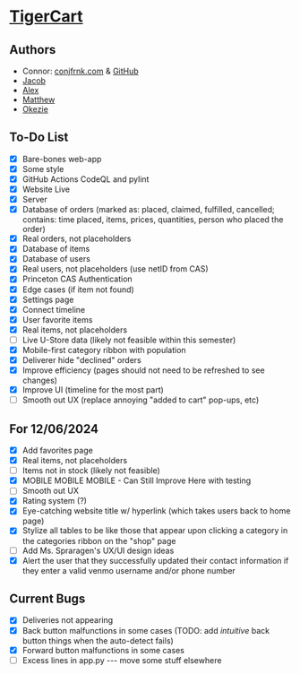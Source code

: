 # [TigerCart](https://tigercart.shop)

## Authors
- Connor: [conjfrnk.com](https://conjfrnk.com) & [GitHub](https://github.com/conjfrnk)
- [Jacob](https://github.com/jacobdavis3)
- [Alex](https://github.com/AlexDelistathis)
- [Matthew](https://github.com/mattzhang80)
- [Okezie](https://github.com/oaken-one)

## To-Do List
- [X] Bare-bones web-app
- [X] Some style
- [X] GitHub Actions CodeQL and pylint
- [X] Website Live
- [X] Server
- [X] Database of orders (marked as: placed, claimed, fulfilled, cancelled; contains: time placed, items, prices, quantities, person who placed the order)
- [X] Real orders, not placeholders
- [X] Database of items
- [X] Database of users
- [X] Real users, not placeholders (use netID from CAS)
- [X] Princeton CAS Authentication
- [X] Edge cases (if item not found)
- [X] Settings page
- [X] Connect timeline
- [X] User favorite items
- [X] Real items, not placeholders
- [ ] Live U-Store data (likely not feasible within this semester)
- [X] Mobile-first category ribbon with population
- [X] Deliverer hide "declined" orders
- [X] Improve efficiency (pages should not need to be refreshed to see changes)
- [X] Improve UI (timeline for the most part)
- [ ] Smooth out UX (replace annoying "added to cart" pop-ups, etc)

## For 12/06/2024
- [X] Add favorites page
- [X] Real items, not placeholders
- [ ] Items not in stock (likely not feasible)
- [X] MOBILE MOBILE MOBILE - Can Still Improve Here with testing
- [ ] Smooth out UX
- [X] Rating system (?)
- [X] Eye-catching website title w/ hyperlink (which takes users back to home page)
- [X] Stylize all tables to be like those that appear upon clicking a category in the categories ribbon on the "shop" page
- [ ] Add Ms. Spraragen's UX/UI design ideas
- [X] Alert the user that they successfully updated their contact information if they enter a valid venmo username and/or phone number

## Current Bugs
- [X] Deliveries not appearing
- [X] Back button malfunctions in some cases (TODO: add *intuitive* back button things when the auto-detect fails)
- [X] Forward button malfunctions in some cases
- [ ] Excess lines in app.py --- move some stuff elsewhere
